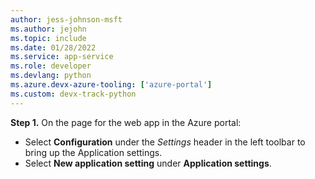 ```yaml
---
author: jess-johnson-msft
ms.author: jejohn
ms.topic: include
ms.date: 01/28/2022
ms.service: app-service
ms.role: developer
ms.devlang: python
ms.azure.devx-azure-tooling: ['azure-portal']
ms.custom: devx-track-python
---
```


**Step 1.** On the page for the web app in the Azure portal:

* Select **Configuration** under the *Settings* header in the left toolbar to bring up the Application settings.
* Select **New application setting** under **Application settings**.